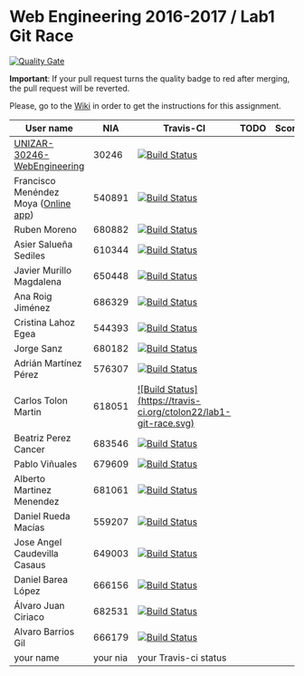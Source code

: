 # Web Engineering 2016-2017 / Lab1 Git Race
[![Quality Gate](https://sonarqube.com/api/badges/gate?key=lab1-git-race)](https://sonarqube.com/dashboard/index/lab1-git-race)

**Important**: If your pull request turns the quality badge to red after merging, the pull request will be reverted.


Please, go to the [Wiki](https://github.com/UNIZAR-30246-WebEngineering/lab1-git-race/wiki) in order to get the instructions for this assignment.

User name | NIA | Travis-CI|TODO|Score
----------|-----|----------|------------|-----
[UNIZAR-30246-WebEngineering](https://github.com/UNIZAR-30246-WebEngineering/lab1-git-race) |30246 | [![Build Status](https://travis-ci.org/UNIZAR-30246-WebEngineering/lab1-git-race.svg)](https://travis-ci.org/UNIZAR-30246-WebEngineering/lab1-git-race)
Francisco Menéndez Moya ([Online app](https://damp-waters-79054.herokuapp.com/)) | 540891 | [![Build Status](https://travis-ci.org/fmenemo/lab1-git-race.svg)](https://travis-ci.org/fmenemo/lab1-git-race)
Ruben Moreno | 680882 | [![Build Status](https://travis-ci.org/nebur395/lab1-git-race.svg)](https://travis-ci.org/nebur395/lab1-git-race)
Asier Salueña Sediles | 610344 | [![Build Status](https://travis-ci.org/asierhandball/lab1-git-race.svg)](https://travis-ci.org/asierhandball/lab1-git-race)
Javier Murillo Magdalena | 650448 | [![Build Status](https://travis-ci.org/javmurillo/lab1-git-race.svg)](https://travis-ci.org/javmurillo/lab1-git-race)
Ana Roig Jiménez | 686329 | [![Build Status](https://travis-ci.org/anicacortes/lab1-git-race.svg)](https://travis-ci.org/anicacortes/lab1-git-race)
Cristina Lahoz Egea | 544393 | [![Build Status](https://travis-ci.org/cristinalahoz/lab1-git-race.svg)](https://travis-ci.org/cristinalahoz/lab1-git-race)
Jorge Sanz | 680182 | [![Build Status](https://travis-ci.org/sanz1995/lab1-git-race.svg)](https://travis-ci.org/sanz1995/lab1-git-race)
Adrián Martínez Pérez | 576307 | [![Build Status](https://travis-ci.org/Electryk/lab1-git-race.svg)](https://travis-ci.org/Electryk/lab1-git-race)
Carlos Tolon Martin | 618051 | [![Build Status] (https://travis-ci.org/ctolon22/lab1-git-race.svg)](https://travis-ci.org/ctolon22/lab1-git-race)
Beatriz Perez Cancer | 683546 | [![Build Status](https://travis-ci.org/beapc18/lab1-git-race.svg)](https://travis-ci.org/beapc18/lab1-git-race)
Pablo Viñuales | 679609 | [![Build Status](https://travis-ci.org/strummerTFIU/lab1-git-race.svg)](https://travis-ci.org/strummerTFIU/lab1-git-race)
Alberto Martinez Menendez | 681061 | [![Build Status](https://travis-ci.org/Belberus/lab1-git-race.svg)](https://travis-ci.org/Belberus/lab1-git-race)
Daniel Rueda Macías | 559207 | [![Build Status](https://travis-ci.org/danirueda/lab1-git-race.svg)](https://travis-ci.org/danirueda/lab1-git-race)
Jose Angel Caudevilla Casaus | 649003 | [![Build Status](https://travis-ci.org/josnick/lab1-git-race.svg)](https://travis-ci.org/josnick/lab1-git-race)
Daniel Barea López | 666156 | [![Build Status](https://travis-ci.org/dbarelop/lab1-git-race.svg)](https://travis-ci.org/dbarelop/lab1-git-race)
Álvaro Juan Ciriaco | 682531 | [![Build Status](https://travis-ci.org/aJuanCiri/lab1-git-race.svg)](https://travis-ci.org/aJuanCiri/lab1-git-race)
Alvaro Barrios Gil | 666179 | [![Build Status](https://travis-ci.org/deerter/lab1-git-race.svg)](https://travis-ci.org/deerter/lab1-git-race)
your name | your nia | your Travis-ci status
